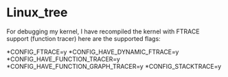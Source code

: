 Linux_tree
==========

For debugging my kernel, I have recompiled the kernel with FTRACE support (function tracer)
here are the supported flags:

*CONFIG_FTRACE=y
*CONFIG_HAVE_DYNAMIC_FTRACE=y
*CONFIG_HAVE_FUNCTION_TRACER=y
*CONFIG_HAVE_FUNCTION_GRAPH_TRACER=y
*CONFIG_STACKTRACE=y
